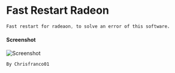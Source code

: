 # Fast Restart Radeon


```css
Fast restart for radeaon, to solve an error of this software.
```

#### Screenshot
![Screenshot](https://cdn.unkn0wn.cloud/cdn/dd761b667b.png)



```python
By Chrisfranco01
```
